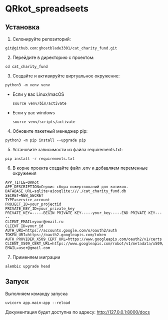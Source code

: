 # QRkot_spreadseets

## Установка
1. Склонируйте репозиторий:
```
git@github.com:ghostblade3301/cat_charity_fund.git
```
2. Перейдите в директорию с проектом:

```
cd cat_charity_fund
```

3. Cоздайте и активируйте виртуальное окружение:

```
python3 -m venv venv
```

* Если у вас Linux/macOS

    ```
    source venv/bin/activate
    ```

* Если у вас windows

    ```
    source venv/scripts/activate
    ```
4. Обновите пакетный менеджер pip:
```
python3 -m pip install --upgrade pip
```
5. Установите зависимости из файла requirements.txt:
```
pip install -r requirements.txt
```
6. В корне проекта создайте файл .env и добавляем переменные окружения
```
APP_TITLE=QRKot
APP_DESCRIPTION=Сервис сбора пожертвований для котиков.
DATABASE_URL=sqlite+aiosqlite:///./cat_charity_fund.db
SECRET=NEW_SECRET
TYPE=service_account
PROJECT_ID=your_projectid
PRIVATE_KEY_ID=your_private_key
PRIVATE_KEY=-----BEGIN PRIVATE KEY-----your_key-----END PRIVATE KEY-----
CLIENT_EMAIL=your@email.ru
CLIENT_ID=your_id
AUTH_URI=https://accounts.google.com/o/oauth2/auth
TOKEN_URI=https://oauth2.googleapis.com/token
AUTH_PROVIDER_X509_CERT_URL=https://www.googleapis.com/oauth2/v1/certs
CLIENT_X509_CERT_URL=https://www.googleapis.com/robot/v1/metadata/x509/your_id.iam.gserviceaccount.com
EMAIL=user@gmail.com
```
7. Применяем миграции
```
alembic upgrade head 
```
## Запуск
Выполняем команду запуска
```
uvicorn app.main:app --reload
```
Документация будет доступна по адресу: http://127.0.0.1:8000/docs